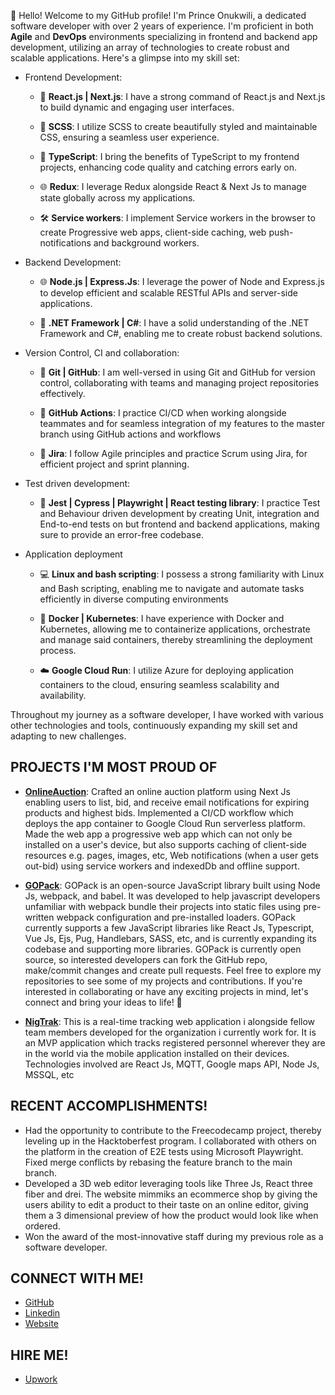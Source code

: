 👋 Hello! Welcome to my GitHub profile! I'm Prince Onukwili, a dedicated software developer with over 2 years of experience. I'm proficient in both **Agile** and **DevOps** environments specializing in frontend and backend app development, utilizing an array of technologies to create robust and scalable applications. Here's a glimpse into my skill set:

- Frontend Development:

  - 🚀 **React.js | Next.js**: I have a strong command of React.js and Next.js to build dynamic and engaging user interfaces.

  - 💅 **SCSS**: I utilize SCSS to create beautifully styled and maintainable CSS, ensuring a seamless user experience.

  - 🔀 **TypeScript**: I bring the benefits of TypeScript to my frontend projects, enhancing code quality and catching errors early on.
 
  - 🌐 **Redux**: I leverage Redux alongside React & Next Js to manage state globally across my applications.
 
  - 🛠 **Service workers**: I implement Service workers in the browser to create Progressive web apps, client-side caching, web push-notifications and background workers.


- Backend Development:

  - 🌐 **Node.js | Express.Js**: I leverage the power of Node and Express.js to develop efficient and scalable RESTful APIs and server-side applications.

  - 🎯 **.NET Framework | C#**: I have a solid understanding of the .NET Framework and C#, enabling me to create robust backend solutions.


- Version Control, CI and collaboration:

  - 🤝 **Git | GitHub**: I am well-versed in using Git and GitHub for version control, collaborating with teams and managing project repositories effectively.

  - 🔁 **GitHub Actions**: I practice CI/CD when working alongside teammates and for seamless integration of my features to the master branch using GitHub actions and workflows
 
  - 🤼 **Jira**: I follow Agile principles and practice Scrum using Jira, for efficient project and sprint planning.


- Test driven development:

  - 🧪 **Jest | Cypress | Playwright | React testing library**: I practice Test and Behaviour driven development by creating Unit, integration and End-to-end tests on but frontend and backend applications, making sure to provide an error-free codebase.


- Application deployment

  - 💻 **Linux and bash scripting**: I possess a strong familiarity with Linux and Bash scripting, enabling me to navigate and automate tasks efficiently in diverse computing environments

  - 🐳 **Docker | Kubernetes**: I have experience with Docker and Kubernetes, allowing me to containerize applications, orchestrate and manage said containers, thereby streamlining the deployment process.

  - ☁️ **Google Cloud Run**: I utilize Azure for deploying application containers to the cloud, ensuring seamless scalability and availability.

Throughout my journey as a software developer, I have worked with various other technologies and tools, continuously expanding my skill set and adapting to new challenges.

## PROJECTS I'M MOST PROUD OF
- [**OnlineAuction**](https://github.com/onukwilip/onlineAuction):
Crafted an online auction platform using Next Js enabling users to list, bid, and receive email notifications for expiring products and highest bids. Implemented a CI/CD workflow which deploys the app container to Google Cloud Run serverless platform. Made the web app a progressive web app which can not only be installed on a user's device, but also supports caching of client-side resources e.g. pages, images, etc, Web notifications (when a user gets out-bid) using service workers and indexedDb and offline support.

- [**GOPack**](https://github.com/onukwilip/gopack): 
GOPack is an open-source JavaScript library built using Node Js, webpack, and babel. It was developed to help javascript developers unfamiliar with webpack bundle their projects into static files using pre-written webpack configuration and pre-installed loaders.
GOPack currently supports a few JavaScript libraries like React Js, Typescript,
Vue Js, Ejs, Pug, Handlebars, SASS, etc, and is currently expanding its codebase and supporting more libraries.
GOPack is currently open source, so interested developers can fork the GitHub repo, make/commit changes and create pull requests.
Feel free to explore my repositories to see some of my projects and contributions. If you're interested in collaborating or have any exciting projects in mind, let's connect and bring your ideas to life! 🚀

- [**NigTrak**](https://github.com/onukwilip/NigTrak):
This is a real-time tracking web application i alongside fellow team members developed for the organization i currently work for. It is an MVP application which tracks registered personnel wherever they are in the world via the mobile application installed on their devices. Technologies involved are React Js, MQTT, Google maps API, Node Js, MSSQL, etc

## RECENT ACCOMPLISHMENTS!
- Had the opportunity to contribute to the Freecodecamp project, thereby leveling up in the Hacktoberfest program. I collaborated with others on the platform in the creation of E2E tests using Microsoft Playwright. Fixed merge conflicts by rebasing the feature branch to the main branch.
- Developed a 3D web editor leveraging tools like Three Js, React three fiber and drei. The website mimmiks an ecommerce shop by giving the users ability to edit a product to their taste on an online editor, giving them a 3 dimensional preview of how the product would look like when ordered.
- Won the award of the most-innovative staff during my previous role as a software developer.

## CONNECT WITH ME!
- [GitHub](https://github.com/onukwilip)
- [Linkedin](https://www.linkedin.com/in/prince-onukwili-a82143233/) 
- [Website](https://prince-onuk.vercel.app/) 

## HIRE ME!
- [Upwork](https://www.upwork.com/freelancers/~01e414823e14f1cdde)
